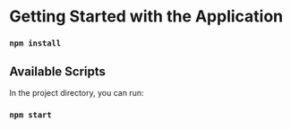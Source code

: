# Getting Started with the Application

### `npm install`


## Available Scripts

In the project directory, you can run:

### `npm start`


